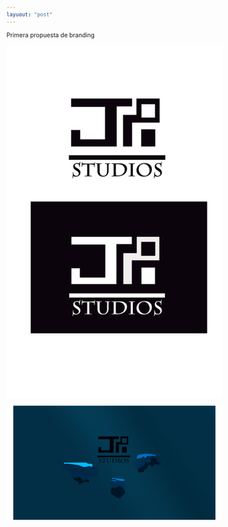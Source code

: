 ```yaml
---
layuout: "post"
---
```

Primera propuesta de branding

![Br01](\images\Logo.png)

![Br02](\images\Header.png)

